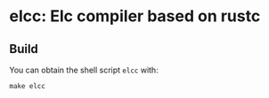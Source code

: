 # elcc: Elc compiler based on rustc

## Build

You can obtain the shell script `elcc` with:
```
make elcc
```
